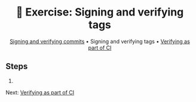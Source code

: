 <h1 align="center">&#127890; Exercise: Signing and verifying tags</h1>

<p align="center">
  <a href="sign-verify-commits.md">Signing and verifying commits</a> •  
  Signing and verifying tags •  
  <a href="verify-ci.md">Verifying as part of CI</a>
</p>

## Steps

1.

Next: <a href="verify-ci.md">Verifying as part of CI</a>

[man-git-config-taggpgsign]: https://git-scm.com/docs/git-config#Documentation/git-config.txt-taggpgSign